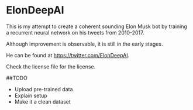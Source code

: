 # ElonDeepAI

This is my attempt to create a coherent sounding Elon Musk bot by training a recurrent neural network on his tweets from 2010-2017. 

Although improvement is observable, it is still in the early stages.

He can be found at https://twitter.com/ElonDeepAI.

Check the license file for the license.

##TODO
- Upload pre-trained data
- Explain setup
- Make it a clean dataset
